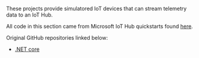 These projects provide simulatored IoT devices that can stream telemetry data to an IoT Hub.

All code in this section came from Microsoft IoT Hub quickstarts found [here](https://docs.microsoft.com/en-us/azure/iot-hub/).

Original GitHub repositories linked below:

- [.NET core](https://github.com/Azure-Samples/azure-iot-samples-csharp)